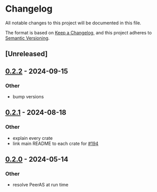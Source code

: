 # Changelog
All notable changes to this project will be documented in this file.

The format is based on [Keep a Changelog](https://keepachangelog.com/en/1.0.0/),
and this project adheres to [Semantic Versioning](https://semver.org/spec/v2.0.0.html).

## [Unreleased]

## [0.2.2](https://github.com/SichangHe/internet_route_verification/compare/route_verification_shared_struct-v0.2.1...route_verification_shared_struct-v0.2.2) - 2024-09-15

### Other

- bump versions

## [0.2.1](https://github.com/SichangHe/internet_route_verification/compare/route_verification_shared_struct-v0.2.0...route_verification_shared_struct-v0.2.1) - 2024-08-18

### Other
- explain every crate
- link main README to each crate for [#194](https://github.com/SichangHe/internet_route_verification/pull/194)

## [0.2.0](https://github.com/SichangHe/internet_route_verification/compare/route_verification_shared_struct-v0.1.1...route_verification_shared_struct-v0.2.0) - 2024-05-14

### Other
- resolve PeerAS at run time
